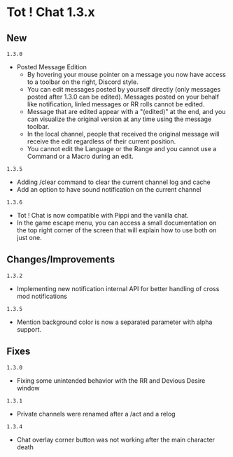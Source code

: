# Tot ! Chat 1.3.x

## New
`1.3.0`
- Posted Message Edition
    - By hovering your mouse pointer on a message you now have access to a toolbar on the right, Discord style.
    - You can edit messages posted by yourself directly (only messages posted after 1.3.0 can be edited). Messages posted on your behalf like notification, linled messages or RR rolls cannot be edited.
    - Message that are edited appear with a "(edited)" at the end, and you can visualize the original version at any time using the message toolbar.
    - In the local channel, people that received the original message will receive the edit regardless of their current position.
    - You cannot edit the Language or the Range and you cannot use a Command or a Macro during an edit.

`1.3.5`
- Adding /clear command to clear the current channel log and cache
- Add an option to have sound notification on the current channel

`1.3.6`
- Tot ! Chat is now compatible with Pippi and the vanilla chat.
- In the game escape menu, you can access a small documentation on the top right corner of the screen that will explain how to use both on just one.

## Changes/Improvements
`1.3.2`
- Implementing new notification internal API for better handling of cross mod notifications

`1.3.5`
- Mention background color is now a separated parameter with alpha support.

## Fixes
`1.3.0`
- Fixing some unintended behavior with the RR and Devious Desire window

`1.3.1`
- Private channels were renamed after a /act and a relog

`1.3.4`
- Chat overlay corner button was not working after the main character death
